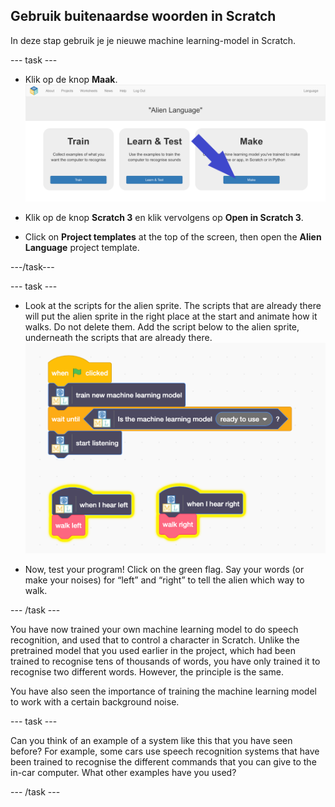 ## Gebruik buitenaardse woorden in Scratch
In deze stap gebruik je je nieuwe machine learning-model in Scratch.

--- task ---

+ Klik op de knop **Maak**. ![Pijl wijzend naar de knop Maak](images/make-annotated.png)

+ Klik op de knop **Scratch 3** en klik vervolgens op **Open in Scratch 3**.

+ Click on **Project templates** at the top of the screen, then open the **Alien Language** project template.

---/task---

--- task ---

+ Look at the scripts for the alien sprite. The scripts that are already there will put the alien sprite in the right place at the start and animate how it walks. Do not delete them. Add the script below to the alien sprite, underneath the scripts that are already there. ![New scripts to add including new buttons to use your machine learning model](images/add-new-blocks.png)

+ Now, test your program! Click on the green flag. Say your words (or make your noises) for “left” and “right” to tell the alien which way to walk.

--- /task ---

You have now trained your own machine learning model to do speech recognition, and used that to control a character in Scratch. Unlike the pretrained model that you used earlier in the project, which had been trained to recognise tens of thousands of words, you have only trained it to recognise two different words. However, the principle is the same.

You have also seen the importance of training the machine learning model to work with a certain background noise.

--- task ---

Can you think of an example of a system like this that you have seen before? For example, some cars use speech recognition systems that have been trained to recognise the different commands that you can give to the in-car computer. What other examples have you used?

--- /task ---
